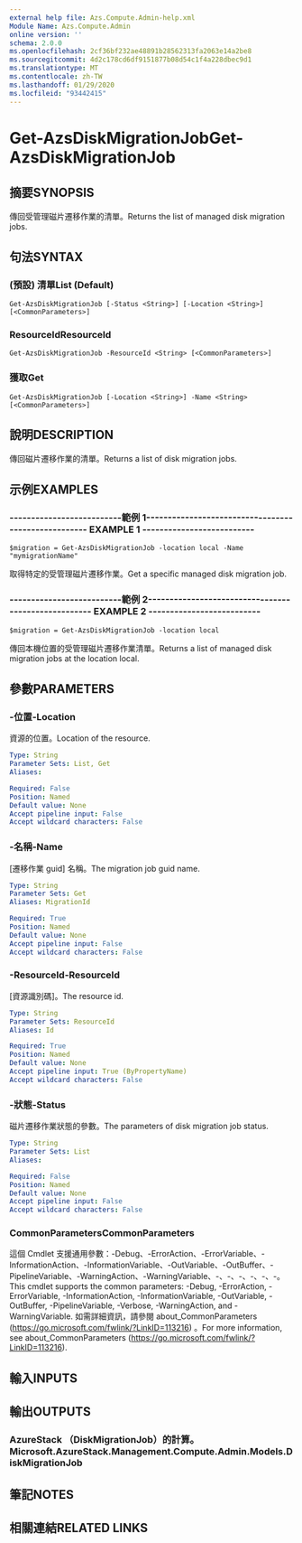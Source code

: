 ```yaml
---
external help file: Azs.Compute.Admin-help.xml
Module Name: Azs.Compute.Admin
online version: ''
schema: 2.0.0
ms.openlocfilehash: 2cf36bf232ae48891b28562313fa2063e14a2be8
ms.sourcegitcommit: 4d2c178cd6df9151877b08d54c1f4a228dbec9d1
ms.translationtype: MT
ms.contentlocale: zh-TW
ms.lasthandoff: 01/29/2020
ms.locfileid: "93442415"
---
```

# <span data-ttu-id="7f00f-101">Get-AzsDiskMigrationJob</span><span class="sxs-lookup"><span data-stu-id="7f00f-101">Get-AzsDiskMigrationJob</span></span>

## <span data-ttu-id="7f00f-102">摘要</span><span class="sxs-lookup"><span data-stu-id="7f00f-102">SYNOPSIS</span></span>
<span data-ttu-id="7f00f-103">傳回受管理磁片遷移作業的清單。</span><span class="sxs-lookup"><span data-stu-id="7f00f-103">Returns the list of managed disk migration jobs.</span></span>

## <span data-ttu-id="7f00f-104">句法</span><span class="sxs-lookup"><span data-stu-id="7f00f-104">SYNTAX</span></span>

### <span data-ttu-id="7f00f-105"> (預設) 清單</span><span class="sxs-lookup"><span data-stu-id="7f00f-105">List (Default)</span></span>
```
Get-AzsDiskMigrationJob [-Status <String>] [-Location <String>] [<CommonParameters>]
```

### <span data-ttu-id="7f00f-106">ResourceId</span><span class="sxs-lookup"><span data-stu-id="7f00f-106">ResourceId</span></span>
```
Get-AzsDiskMigrationJob -ResourceId <String> [<CommonParameters>]
```

### <span data-ttu-id="7f00f-107">獲取</span><span class="sxs-lookup"><span data-stu-id="7f00f-107">Get</span></span>
```
Get-AzsDiskMigrationJob [-Location <String>] -Name <String> [<CommonParameters>]
```

## <span data-ttu-id="7f00f-108">說明</span><span class="sxs-lookup"><span data-stu-id="7f00f-108">DESCRIPTION</span></span>
<span data-ttu-id="7f00f-109">傳回磁片遷移作業的清單。</span><span class="sxs-lookup"><span data-stu-id="7f00f-109">Returns a list of disk migration jobs.</span></span>

## <span data-ttu-id="7f00f-110">示例</span><span class="sxs-lookup"><span data-stu-id="7f00f-110">EXAMPLES</span></span>

### <span data-ttu-id="7f00f-111">--------------------------範例 1--------------------------</span><span class="sxs-lookup"><span data-stu-id="7f00f-111">-------------------------- EXAMPLE 1 --------------------------</span></span>
```
$migration = Get-AzsDiskMigrationJob -location local -Name "mymigrationName"
```

<span data-ttu-id="7f00f-112">取得特定的受管理磁片遷移作業。</span><span class="sxs-lookup"><span data-stu-id="7f00f-112">Get a specific managed disk migration job.</span></span>

### <span data-ttu-id="7f00f-113">--------------------------範例 2--------------------------</span><span class="sxs-lookup"><span data-stu-id="7f00f-113">-------------------------- EXAMPLE 2 --------------------------</span></span>
```
$migration = Get-AzsDiskMigrationJob -location local
```

<span data-ttu-id="7f00f-114">傳回本機位置的受管理磁片遷移作業清單。</span><span class="sxs-lookup"><span data-stu-id="7f00f-114">Returns a list of managed disk migration jobs at the location local.</span></span>

## <span data-ttu-id="7f00f-115">參數</span><span class="sxs-lookup"><span data-stu-id="7f00f-115">PARAMETERS</span></span>

### <span data-ttu-id="7f00f-116">-位置</span><span class="sxs-lookup"><span data-stu-id="7f00f-116">-Location</span></span>
<span data-ttu-id="7f00f-117">資源的位置。</span><span class="sxs-lookup"><span data-stu-id="7f00f-117">Location of the resource.</span></span>

```yaml
Type: String
Parameter Sets: List, Get
Aliases: 

Required: False
Position: Named
Default value: None
Accept pipeline input: False
Accept wildcard characters: False
```

### <span data-ttu-id="7f00f-118">-名稱</span><span class="sxs-lookup"><span data-stu-id="7f00f-118">-Name</span></span>
<span data-ttu-id="7f00f-119">[遷移作業 guid] 名稱。</span><span class="sxs-lookup"><span data-stu-id="7f00f-119">The migration job guid name.</span></span>

```yaml
Type: String
Parameter Sets: Get
Aliases: MigrationId

Required: True
Position: Named
Default value: None
Accept pipeline input: False
Accept wildcard characters: False
```

### <span data-ttu-id="7f00f-120">-ResourceId</span><span class="sxs-lookup"><span data-stu-id="7f00f-120">-ResourceId</span></span>
<span data-ttu-id="7f00f-121">[資源識別碼]。</span><span class="sxs-lookup"><span data-stu-id="7f00f-121">The resource id.</span></span>

```yaml
Type: String
Parameter Sets: ResourceId
Aliases: Id

Required: True
Position: Named
Default value: None
Accept pipeline input: True (ByPropertyName)
Accept wildcard characters: False
```

### <span data-ttu-id="7f00f-122">-狀態</span><span class="sxs-lookup"><span data-stu-id="7f00f-122">-Status</span></span>
<span data-ttu-id="7f00f-123">磁片遷移作業狀態的參數。</span><span class="sxs-lookup"><span data-stu-id="7f00f-123">The parameters of disk migration job status.</span></span>

```yaml
Type: String
Parameter Sets: List
Aliases: 

Required: False
Position: Named
Default value: None
Accept pipeline input: False
Accept wildcard characters: False
```

### <span data-ttu-id="7f00f-124">CommonParameters</span><span class="sxs-lookup"><span data-stu-id="7f00f-124">CommonParameters</span></span>
<span data-ttu-id="7f00f-125">這個 Cmdlet 支援通用參數：-Debug、-ErrorAction、-ErrorVariable、-InformationAction、-InformationVariable、-OutVariable、-OutBuffer、-PipelineVariable、-WarningAction、-WarningVariable、-、-、-、-、-、-。</span><span class="sxs-lookup"><span data-stu-id="7f00f-125">This cmdlet supports the common parameters: -Debug, -ErrorAction, -ErrorVariable, -InformationAction, -InformationVariable, -OutVariable, -OutBuffer, -PipelineVariable, -Verbose, -WarningAction, and -WarningVariable.</span></span> <span data-ttu-id="7f00f-126">如需詳細資訊，請參閱 about_CommonParameters (https://go.microsoft.com/fwlink/?LinkID=113216) 。</span><span class="sxs-lookup"><span data-stu-id="7f00f-126">For more information, see about_CommonParameters (https://go.microsoft.com/fwlink/?LinkID=113216).</span></span>

## <span data-ttu-id="7f00f-127">輸入</span><span class="sxs-lookup"><span data-stu-id="7f00f-127">INPUTS</span></span>

## <span data-ttu-id="7f00f-128">輸出</span><span class="sxs-lookup"><span data-stu-id="7f00f-128">OUTPUTS</span></span>

### <span data-ttu-id="7f00f-129">AzureStack （DiskMigrationJob）的計算。</span><span class="sxs-lookup"><span data-stu-id="7f00f-129">Microsoft.AzureStack.Management.Compute.Admin.Models.DiskMigrationJob</span></span>

## <span data-ttu-id="7f00f-130">筆記</span><span class="sxs-lookup"><span data-stu-id="7f00f-130">NOTES</span></span>

## <span data-ttu-id="7f00f-131">相關連結</span><span class="sxs-lookup"><span data-stu-id="7f00f-131">RELATED LINKS</span></span>


